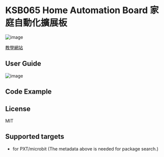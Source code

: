 # KSB065 Home Automation Board 家庭自動化擴展板

![image](images/KSB065.png.png)

[教學網站](https://kaise-ksrobot.github.io/docs/ch/KSB/microbit/KSB065.html) 


## User Guide 
![image](images/block.png)

## Code Example 

## License

MIT

## Supported targets

* for PXT/microbit
(The metadata above is needed for package search.)


